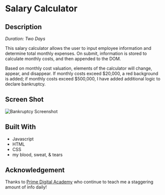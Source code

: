 # Salary Calculator

## Description

_Duration: Two Days_

This salary calculator allows the user to input employee information and determine total monthly expenses. On submit, information is stored to calculate monthly costs, and then appended to the DOM. 

Based on monthly cost valuation, elements of the calculator will change, appear, and disappear. If monthly costs exceed $20,000, a red background is added; if monthly costs exceed $500,000, I have added additional logic to declare bankruptcy.

## Screen Shot

<!-- ![Screenshot](salary-calculator-screenshot.png) -->
![Bankruptcy Screenshot](https://user-images.githubusercontent.com/110571190/221387143-281cafe2-e953-412f-b65e-0961767727ae.gif)

## Built With

- Javascript
- HTML
- CSS 
- my blood, sweat, & tears

## Acknowledgement
Thanks to [Prime Digital Academy](www.primeacademy.io) who continue to teach me a staggering amount of info daily! 
